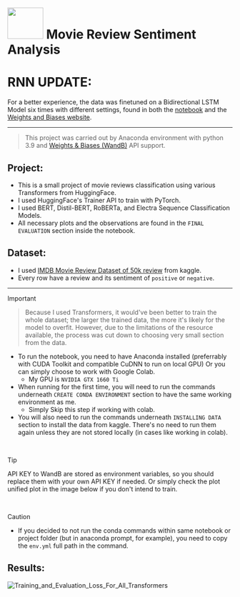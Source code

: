 # <img src=https://cdn-icons-png.flaticon.com/512/4221/4221412.png height=70 width=80> Movie Review Sentiment Analysis
# RNN UPDATE:
For a better experience, the data was finetuned on a Bidirectional LSTM Model six times with different settings, found in both the [notebook]() and the [Weights and Biases website](https://wandb.ai/SoloWork/Movie%20Review%20Sentiment%20Classification%20with%20Tranformers/).

---

> This project was carried out by Anaconda environment with python 3.9 and [Weights & Biases (WandB)](https://wandb.ai/site) API support.

## Project:
- This is a small project of movie reviews classification using various Transformers from HuggingFace. 
- I used HuggingFace's Trainer API to train with PyTorch.
- I used BERT, Distil-BERT, RoBERTa, and Electra Sequence Classification Models.
- All necessary plots and the observations are found in the `FINAL EVALUATION` section inside the notebook.

## Dataset:
- I used [IMDB Movie Review Dataset of 50k review](https://www.kaggle.com/datasets/lakshmi25npathi/imdb-dataset-of-50k-movie-reviews) from kaggle.
- Every row have a review and its sentiment of `positive` or `negative`.

<hr>

>[!IMPORTANT]
>>Because I used Transformers, it would've been better to train the whole dataset; the larger the trained data, the more it's likely for the model to overfit.
>However, due to the limitations of the resource available, the process was cut down to choosing very small section from the data.
> - To run the notebook, you need to have Anaconda installed (preferrably with CUDA Toolkit and compatible CuDNN to run on local GPU) Or you can simply choose to work with Google Colab.
>   - My GPU is `NVIDIA GTX 1660 Ti`
> - When running for the first time, you will need to run the commands underneath `CREATE CONDA ENVIRONMENT` section to have the same working environment as me.
>   - Simply Skip this step if working with colab. 
> - You will also need to run the commands underneath `INSTALLING DATA` section to install the data from kaggle. There's no need to run them again unless they are not stored locally (in cases like working in colab).

</br>

>[!TIP]
> API KEY to WandB are stored as environment variables, so you should replace them with your own API KEY if needed. Or simply check the plot unified plot in the image below if you don't intend to train.

 </br>

>[!CAUTION]
> - If you decided to not run the conda commands within same notebook or project folder (but in anaconda prompt, for example), you need to copy the `env.yml` full path in the command.

## Results:
![Training_and_Evaluation_Loss_For_All_Transformers](https://github.com/user-attachments/assets/c186b800-fee6-4f33-9109-7193353cc478)


